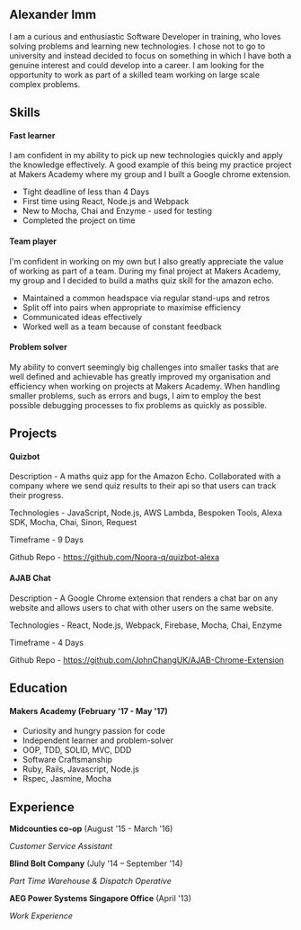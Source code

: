 ## Alexander Imm

I am a curious and enthusiastic Software Developer in training, who loves solving problems and learning new technologies. I chose not to go to university and instead decided to focus on something in which I have both a genuine interest and could develop into a career. I am looking for the opportunity to work as part of a skilled team working on large scale complex problems.

## Skills

#### Fast learner

I am confident in my ability to pick up new technologies quickly and apply the knowledge effectively. A good example of this being my practice project at Makers Academy where my group and I built a Google chrome extension.

- Tight deadline of less than 4 Days
- First time using React, Node.js and Webpack
- New to Mocha, Chai and Enzyme - used for testing
- Completed the project on time

#### Team player

I'm confident in working on my own but I also greatly appreciate the value of working as part of a team. During my final project at Makers Academy, my group and I decided to build a maths quiz skill for the amazon echo.

- Maintained a common headspace via regular stand-ups and retros
- Split off into pairs when appropriate to maximise efficiency
- Communicated ideas effectively
- Worked well as a team because of constant feedback

#### Problem solver

My ability to convert seemingly big challenges into smaller tasks that are well defined and achievable has greatly improved my organisation and efficiency when working on projects at Makers Academy. When handling smaller problems, such as errors and bugs, I aim to employ the best possible debugging processes to fix problems as quickly as possible.

## Projects

#### Quizbot
Description - A maths quiz app for the Amazon Echo. Collaborated with a company where we send quiz results to their api so that users can track their progress.

Technologies - JavaScript, Node.js, AWS Lambda, Bespoken Tools, Alexa SDK, Mocha, Chai, Sinon, Request

Timeframe - 9 Days

Github Repo - https://github.com/Noora-q/quizbot-alexa

#### AJAB Chat
Description - A Google Chrome extension that renders a chat bar on any website and allows users to chat with other users on the same website.

Technologies - React, Node.js, Webpack, Firebase, Mocha, Chai, Enzyme

Timeframe - 4 Days

Github Repo - https://github.com/JohnChangUK/AJAB-Chrome-Extension

## Education

#### Makers Academy (February '17 - May '17)

- Curiosity and hungry passion for code
- Independent learner and problem-solver
- OOP, TDD, SOLID, MVC, DDD
- Software Craftsmanship
- Ruby, Rails, Javascript, Node.js
- Rspec, Jasmine, Mocha

## Experience

**Midcounties co-op** (August '15 - March '16)

*Customer Service Assistant*

**Blind Bolt Company** (July '14 – September '14)

*Part Time Warehouse & Dispatch Operative*

**AEG Power Systems Singapore Office** (April '13)

*Work Experience*
